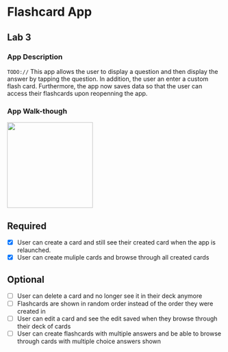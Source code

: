 # Flashcard App


## Lab 3

### App Description
`TODO://` This app allows the user to display a question and then display the answer by tapping the question. In addition, the user an enter a custom flash card. Furthermore, the app now saves data so that the user can access their flashcards upon reopenning the app.

### App Walk-though


<img src=https://imgur.com/kpzMy3u.gif width=200><br>


## Required
- [x] User can create a card and still see their created card when the app is relaunched.
- [x] User can create muliple cards and browse through all created cards

## Optional
- [ ] User can delete a card and no longer see it in their deck anymore
- [ ] Flashcards are shown in random order instead of the order they were created in
- [ ] User can edit a card and see the edit saved when they browse through their deck of cards
- [ ] User can create flashcards with multiple answers and be able to browse through cards with multiple choice answers shown
